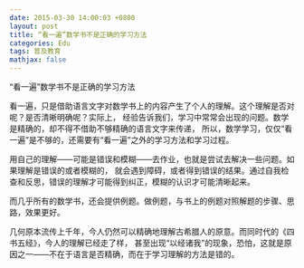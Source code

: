```yaml
---
date: 2015-03-30 14:00:03 +0800
layout: post
title: “看一遍”数学书不是正确的学习方法
categories: Edu
tags: 普及教育
mathjax: false
---
```


“看一遍”数学书不是正确的学习方法

看一遍，只是借助语言文字对数学书上的内容产生了个人的理解。这个理解是否对呢？是否清晰明确呢？实际上，
经验告诉我们，学习中常常会出现的问题。数学是精确的，却不得不借助不够精确的语言文字来传递，
所以，数学学习，仅仅“看一遍”是不够的，还需要有“看一遍”之外的学习方法和学习过程。

用自己的理解——可能是错误和模糊——去作业，也就是尝试去解决一些问题。如果理解是错误的或者模糊的，
就会遇到障碍，或者得到错误的结果。通过自我检查和反思，错误的理解才可能得到纠正，模糊的认识才可能清晰起来。

而几乎所有的数学书，还会提供例题。做例题，与书上的例题对照解题的步骤、思路，效果更好。

几何原本流传上千年，今人仍然可以精确地理解古希腊人的原意。而同时代的《四书五经》，今人的理解已经走了样，
甚至出现“以经诸我”的现象，恐怕，这就是原因之一——不在于语言是否精确，而在于学习理解的方法是错的。


